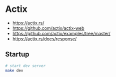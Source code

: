 # Actix

- https://actix.rs/
- https://github.com/actix/actix-web
- https://github.com/actix/examples/tree/master/
- https://actix.rs/docs/response/

## Startup

```bash
# start dev server
make dev
```
